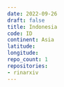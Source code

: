 ```yaml
---
date: 2022-09-26
draft: false
title: Indonesia
code: ID
continent: Asia
latitude:
longitude:
repo_count: 1
repositories:
- rinarxiv
---
```



